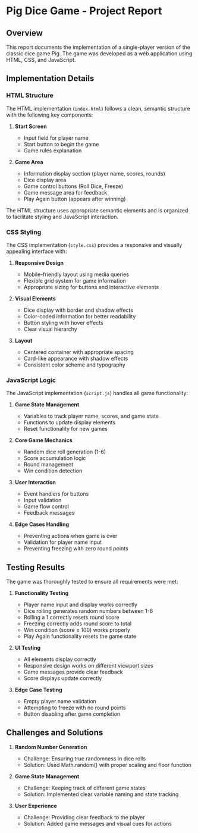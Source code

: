 # Pig Dice Game - Project Report

## Overview

This report documents the implementation of a single-player version of the classic dice game Pig. The game was developed as a web application using HTML, CSS, and JavaScript.

## Implementation Details

### HTML Structure

The HTML implementation (`index.html`) follows a clean, semantic structure with the following key components:

1. **Start Screen**

   - Input field for player name
   - Start button to begin the game
   - Game rules explanation

2. **Game Area**
   - Information display section (player name, scores, rounds)
   - Dice display area
   - Game control buttons (Roll Dice, Freeze)
   - Game message area for feedback
   - Play Again button (appears after winning)

The HTML structure uses appropriate semantic elements and is organized to facilitate styling and JavaScript interaction.

### CSS Styling

The CSS implementation (`style.css`) provides a responsive and visually appealing interface with:

1. **Responsive Design**

   - Mobile-friendly layout using media queries
   - Flexible grid system for game information
   - Appropriate sizing for buttons and interactive elements

2. **Visual Elements**

   - Dice display with border and shadow effects
   - Color-coded information for better readability
   - Button styling with hover effects
   - Clear visual hierarchy

3. **Layout**
   - Centered container with appropriate spacing
   - Card-like appearance with shadow effects
   - Consistent color scheme and typography

### JavaScript Logic

The JavaScript implementation (`script.js`) handles all game functionality:

1. **Game State Management**

   - Variables to track player name, scores, and game state
   - Functions to update display elements
   - Reset functionality for new games

2. **Core Game Mechanics**

   - Random dice roll generation (1-6)
   - Score accumulation logic
   - Round management
   - Win condition detection

3. **User Interaction**

   - Event handlers for buttons
   - Input validation
   - Game flow control
   - Feedback messages

4. **Edge Cases Handling**
   - Preventing actions when game is over
   - Validation for player name input
   - Preventing freezing with zero round points

## Testing Results

The game was thoroughly tested to ensure all requirements were met:

1. **Functionality Testing**

   - Player name input and display works correctly
   - Dice rolling generates random numbers between 1-6
   - Rolling a 1 correctly resets round score
   - Freezing correctly adds round score to total
   - Win condition (score ≥ 100) works properly
   - Play Again functionality resets the game state

2. **UI Testing**

   - All elements display correctly
   - Responsive design works on different viewport sizes
   - Game messages provide clear feedback
   - Score displays update correctly

3. **Edge Case Testing**
   - Empty player name validation
   - Attempting to freeze with no round points
   - Button disabling after game completion

## Challenges and Solutions

1. **Random Number Generation**

   - Challenge: Ensuring true randomness in dice rolls
   - Solution: Used Math.random() with proper scaling and floor function

2. **Game State Management**

   - Challenge: Keeping track of different game states
   - Solution: Implemented clear variable naming and state tracking

3. **User Experience**
   - Challenge: Providing clear feedback to the player
   - Solution: Added game messages and visual cues for actions
